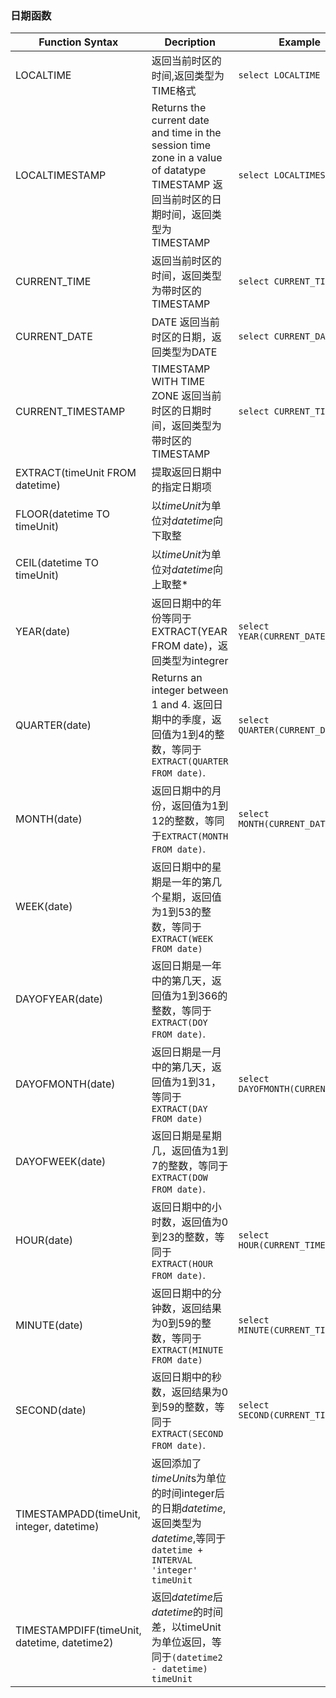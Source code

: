 ### 日期函数

| Function Syntax                          | Decription                               | Example                           |
| ---------------------------------------- | ---------------------------------------- | --------------------------------- |
| LOCALTIME                                | 返回当前时区的时间,返回类型为TIME格式                    | `select LOCALTIME`                |
| LOCALTIMESTAMP                           | Returns the current date and time in the session time zone in a value of datatype TIMESTAMP 返回当前时区的日期时间，返回类型为TIMESTAMP | `select LOCALTIMESTAMP`           |
| CURRENT_TIME                             | 返回当前时区的时间，返回类型为带时区的TIMESTAMP             | `select CURRENT_TIME`             |
| CURRENT_DATE                             | DATE 返回当前时区的日期，返回类型为DATE                 | `select CURRENT_DATE`             |
| CURRENT_TIMESTAMP                        | TIMESTAMP WITH TIME ZONE 返回当前时区的日期时间，返回类型为带时区的TIMESTAMP | `select CURRENT_TIMESTAMP`        |
| EXTRACT(timeUnit FROM datetime)          | 提取返回日期中的指定日期项                            |                                   |
| FLOOR(datetime TO timeUnit)              | 以*timeUnit*为单位对*datetime*向下取整            |                                   |
| CEIL(datetime TO timeUnit)               | 以*timeUnit*为单位对*datetime*向上取整*           |                                   |
| YEAR(date)                               | 返回日期中的年份等同于EXTRACT(YEAR FROM date)，返回类型为integrer | `select YEAR(CURRENT_DATE)`       |
| QUARTER(date)                            | Returns an integer between 1 and 4. 返回日期中的季度，返回值为1到4的整数，等同于 `EXTRACT(QUARTER FROM date)`. | `select QUARTER(CURRENT_DATE)`    |
| MONTH(date)                              | 返回日期中的月份，返回值为1到12的整数，等同于`EXTRACT(MONTH FROM date)`. | `select MONTH(CURRENT_DATE)`      |
| WEEK(date)                               | 返回日期中的星期是一年的第几个星期，返回值为1到53的整数，等同于`EXTRACT(WEEK FROM date)` |                                   |
| DAYOFYEAR(date)                          | 返回日期是一年中的第几天，返回值为1到366的整数，等同于`EXTRACT(DOY FROM date)`. |                                   |
| DAYOFMONTH(date)                         | 返回日期是一月中的第几天，返回值为1到31，等同于`EXTRACT(DAY FROM date)` | `select DAYOFMONTH(CURRENT_DATE)` |
| DAYOFWEEK(date)                          | 返回日期是星期几，返回值为1到7的整数，等同于`EXTRACT(DOW FROM date)`. |                                   |
| HOUR(date)                               | 返回日期中的小时数，返回值为0到23的整数，等同于 `EXTRACT(HOUR FROM date)`. | `select HOUR(CURRENT_TIME)`       |
| MINUTE(date)                             | 返回日期中的分钟数，返回结果为0到59的整数，等同于`EXTRACT(MINUTE FROM date)` | `select MINUTE(CURRENT_TIME)`     |
| SECOND(date)                             | 返回日期中的秒数，返回结果为0到59的整数，等同于`EXTRACT(SECOND FROM date)`. | `select SECOND(CURRENT_TIME)`     |
| TIMESTAMPADD(timeUnit, integer, datetime) | 返回添加了*timeUnit*s为单位的时间integer后的日期*datetime*,返回类型为*datetime*,等同于`datetime + INTERVAL 'integer' timeUnit` |                                   |
| TIMESTAMPDIFF(timeUnit, datetime, datetime2) | 返回*datetime*后*datetime*的时间差，以timeUnit为单位返回，等同于`(datetime2 - datetime) timeUnit` |                                   |